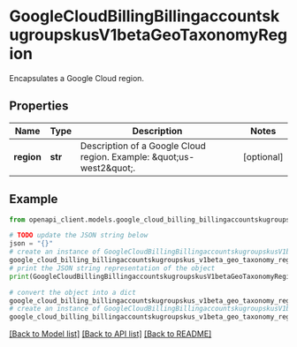 # GoogleCloudBillingBillingaccountskugroupskusV1betaGeoTaxonomyRegion

Encapsulates a Google Cloud region.

## Properties

Name | Type | Description | Notes
------------ | ------------- | ------------- | -------------
**region** | **str** | Description of a Google Cloud region. Example: \&quot;us-west2\&quot;. | [optional] 

## Example

```python
from openapi_client.models.google_cloud_billing_billingaccountskugroupskus_v1beta_geo_taxonomy_region import GoogleCloudBillingBillingaccountskugroupskusV1betaGeoTaxonomyRegion

# TODO update the JSON string below
json = "{}"
# create an instance of GoogleCloudBillingBillingaccountskugroupskusV1betaGeoTaxonomyRegion from a JSON string
google_cloud_billing_billingaccountskugroupskus_v1beta_geo_taxonomy_region_instance = GoogleCloudBillingBillingaccountskugroupskusV1betaGeoTaxonomyRegion.from_json(json)
# print the JSON string representation of the object
print(GoogleCloudBillingBillingaccountskugroupskusV1betaGeoTaxonomyRegion.to_json())

# convert the object into a dict
google_cloud_billing_billingaccountskugroupskus_v1beta_geo_taxonomy_region_dict = google_cloud_billing_billingaccountskugroupskus_v1beta_geo_taxonomy_region_instance.to_dict()
# create an instance of GoogleCloudBillingBillingaccountskugroupskusV1betaGeoTaxonomyRegion from a dict
google_cloud_billing_billingaccountskugroupskus_v1beta_geo_taxonomy_region_from_dict = GoogleCloudBillingBillingaccountskugroupskusV1betaGeoTaxonomyRegion.from_dict(google_cloud_billing_billingaccountskugroupskus_v1beta_geo_taxonomy_region_dict)
```
[[Back to Model list]](../README.md#documentation-for-models) [[Back to API list]](../README.md#documentation-for-api-endpoints) [[Back to README]](../README.md)


